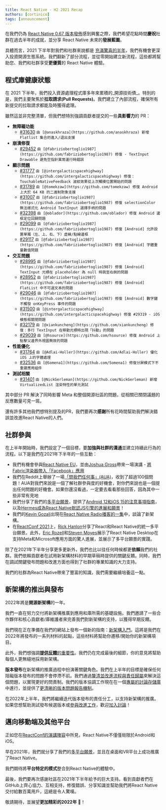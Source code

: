 ```yaml
---
title: React Native - H2 2021 Recap
authors: [cortinico]
tags: [announcement]
---
```


在我們仍為 [React Native 0.67 版本發佈](/blog/2022/01/19/version-067)感到興奮之際，我們希望花點時間**慶祝**社群在過去半年的成就，並分享 React Native 未來的**發展藍圖**。

<!--truncate-->

具體而言，2021 下半年對我們和社群來說都是 [充滿驚喜的半年](/blog/2021/08/19/h2-2021#pushing-the-technology-forward)，我們有機會更深入投資開源生態系統。我們翻新了部分流程，並從零開始建立新流程，這些都將幫助您、我們和社群享受**更優質**的 React Native 體驗。

## 程式庫健康狀態

在 2021 下半年，我們投入資源處理程式庫多年來累積的_開源技術債_。特別的是，我們主要聚焦於**拉取請求(Pull Requests)**。我們建立了內部流程，確保所有新提交的拉取請求都能及時獲得處理。

雖然這並非完整清單，但我們想特別強調貢獻者提交的一些**具影響力**的 PR：

- **無障礙功能**
  - [#31630](https://github.com/facebook/react-native/pull/31630) `由 [@anaskhraza](https://github.com/anaskhraza) 新增 Flatlist 集合的進入/退出支援`
- **崩潰修復**
  - [#29452](https://github.com/facebook/react-native/pull/29452) `由 [@fabriziobertoglio1987](https://github.com/fabriziobertoglio1987) 修復 - TextInput Drawable 避免空指針異常運行時錯誤`
- **顯示問題**
  - [#31777](https://github.com/facebook/react-native/pull/31777) `由 [@intergalacticspacehighway](https://github.com/intergalacticspacehighway) 修復：TouchableNativeFeedback 波紋效果從上次觸摸位置開始的問題`
  - [#31789](https://github.com/facebook/react-native/pull/31789) `由 [@tomekzaw](https://github.com/tomekzaw) 修復 Android 上大於 64 KB 的二進制對象支援`
  - [#31007](https://github.com/facebook/react-native/pull/31007) `由 [@fabriziobertoglio1987](https://github.com/fabriziobertoglio1987) 修復 selectionColor 無法樣式化 Android TextInput 選擇手柄的問題`
  - [#32398](https://github.com/facebook/react-native/pull/32398) `由 [@oblador](https://github.com/oblador) 修復 Android 邊框定位回歸問題`
  - [#29099](https://github.com/facebook/react-native/pull/29099) `由 [@fabriziobertoglio1987](https://github.com/fabriziobertoglio1987) 修復 [Android] 允許設置單獨（左、上、右、下）虛線/點線邊框`
  - [#29117](https://github.com/facebook/react-native/pull/29117) `由 [@fabriziobertoglio1987](https://github.com/fabriziobertoglio1987) 修復 [Android] 字體重量數值問題`
- **交互問題**
  - [#28995](https://github.com/facebook/react-native/pull/28995) `由 [@fabriziobertoglio1987](https://github.com/fabriziobertoglio1987) 修復 [Android] TextInput 光標在 placeholder 為 null 時跳至右側的問題`
  - [#28952](https://github.com/facebook/react-native/pull/28952) `由 [@fabriziobertoglio1987](https://github.com/fabriziobertoglio1987) 修復 [Android] FlatList 中不可選文本的問題`
  - [#29046](https://github.com/facebook/react-native/pull/29046) `由 [@fabriziobertoglio1987](https://github.com/fabriziobertoglio1987) 修復 [Android] 數字鍵不觸發 onKeyPress 事件的問題`
  - [#31500](https://github.com/facebook/react-native/pull/31500) `由 [@intergalacticspacehighway](https://github.com/intergalacticspacehighway) 修復 #29319 - iOS 模態框關閉問題`
  - [#32179](https://github.com/facebook/react-native/pull/32179) `由 [@xiankuncheng](https://github.com/xiankuncheng) 修復：多行 TextInput 在移動光標時出現「抖動」的問題`
  - [#29039](https://github.com/facebook/react-native/pull/29039) `由 [@hsource](https://github.com/hsource) 修復 Android 上點擊父邊界外視圖無效的問題`
- **性能優化**
  - [#31764](https://github.com/facebook/react-native/pull/31764) `由 [@Adlai-Holler](https://github.com/Adlai-Holler) 優化 iOS 上的字體處理`
  - [#32536](https://github.com/facebook/react-native/pull/32536) `由 [@Somena1](https://github.com/Somena1) 修復分屏模式下不重建應用組件`
- **測試相關**
  - [#31401](https://github.com/facebook/react-native/pull/31401) `由 [@NickGerleman](https://github.com/NickGerleman) 新增 VirtualizedList 渲染特性的單元測試`

其中部分 PR 解決了同時影響 Meta 和整個開源社區的問題，從相關已關閉議題的反應數量可見一斑。

還有許多其他我們想特別提及的PR，我們要再次**感謝**所有花時間幫助我們解決錯誤並改進React Native的人們。

## 社群參與

在上半年開始時，我們設定了一個目標，要**加強與社群的溝通**並建立持續此行為的流程。以下是我們在2021年下半年的一些互動：

<!--alex ignore gross-->

- 我們有機會參與[React Native EU](https://www.react-native.eu/)，並由[Joshua Gross](https://twitter.com/joshuaisgross)帶來一場演講 - [將Fabric渲染器帶入「Facebook」應用](https://www.youtube.com/watch?v=xKOkILSLs0Q&t=3987s)
- 我們在Reddit上舉辦了一場[「問我們任何事」(AUA)](https://www.reddit.com/r/reactnative/comments/pzdo1r/react_native_team_aua_thursday_oct_14_9am_pt/)，收到了超過100個問題！AUA對我們來說是一個了解社群參與度的好機會，對你們來說也是一個提出任何問題的好機會。如果你還沒看過，一定要去看看那些回答，因為其中一些非常有見地
- 我們分享了我們的[多平台願景](https://reactnative.dev/blog/2021/08/26/many-platform-vision)，提供了[Android 12和iOS 15的注意事項指南](https://reactnative.dev/blog/2021/09/01/preparing-your-app-for-iOS-15-and-android-12)，以及[Hermes成為React Native默認JS引擎的進展和願景](https://reactnative.dev/blog/2021/10/26/toward-hermes-being-the-default)！
- 我們的[Kevin Gozali](https://twitter.com/fkgozali)出現在[React Native Radio播客的一集](https://reactnativeradio.com/episodes/rnr-222-the-new-architecture-with-kevin-gozali-from-the-rn-core-team)中，談論了新架構。
- 在[ReactConf 2021](https://conf.reactjs.org/)上，[Rick Hanlon](https://twitter.com/rickhanlonii)分享了React和React Native的統一多平台願景。此外，[Eric Rozell](https://twitter.com/EricRozell)和[Steven Moyes](https://twitter.com/moyessa)展示了React Native Desktop在支持Meta和Microsoft應用方面的驚人進展，並展示了多平台願景的實踐。

除了在2021年下半年分享更多更新外，我們也比以往任何時候都更**依賴**我們的社群。我們依賴貢獻者在試用新架構材料的早期草稿時提供的關鍵反饋。同時，我們在調試關鍵發布問題和改進方面也得到了社群的專業知識的大力支持。

我們的社群為React Native帶來了豐富的知識，我們需要繼續培養這一點。

## 新架構的推出與發布

2022年將是**開源新架構**的一年。

我們一直在努力交付將新架構推廣到應用和庫所需的基礎設施。我們邀請了一些合作夥伴和核心貢獻者/庫維護者來完善我們對新架構的支持，以獲得早期反饋。

我們現在正在準備在我們的網站上發布一個新的指南：[新架構入門](https://github.com/facebook/react-native-website/pull/2879)。這將是我們在2022年將發布的一系列材料的起點，這些材料將幫助你遷移/開始你的新架構項目。

此外，我們想強調[**提供反饋**的重要性](https://github.com/facebook/react-native-website/pull/2879)。我們仍在完成最後的細節，你的意見將幫助每個人更無縫地採用新架構。

**版本發布**在新架構的推廣過程中扮演著關鍵角色。我們在上半年的目標是確保任何阻礙版本發布的問題不會停滯不前。我們通過[釐清並改進流程與責任歸屬](https://github.com/facebook/react-native/wiki/Releases)來解決這個問題，以實現更好的問責制。我們的版本協調工作現在在一個[專屬的討論存儲庫](https://github.com/reactwg/react-native-releases/discussions)中進行，並提供了[更清晰的版本問題報告機制](https://github.com/facebook/react-native/issues/new?assignees=&labels=Needs%3A+Triage+%3Amag%3A%2CType%3A+Upgrade+Issue&template=upgrade-regression-form.yml)。

在2022年上半年，我們將繼續迭代版本發布的責任分工，以支持新架構的推廣。如果您想幫助測試發布候選版本或[參與改進工作](https://github.com/facebook/react-native/projects/18)，歡迎[加入討論](https://github.com/reactwg/react-native-releases/discussions/categories/improvements)！

## 邁向移動端及其他平台

正如您在[ReactConf的演講陣容](https://conf.reactjs.org/)中所見，React Native不僅僅局限於Android和iOS。

早在2021年，我們就分享了我們的[多平台願景](https://reactnative.dev/blog/2021/08/26/many-platform-vision)，並且在桌面和VR平台上成功推廣了React Native。

我們期待將**平台特定的模式**整合到React Native的體驗中。

最後，我們要再次感謝社區在2021年下半年給予的巨大支持。看到貢獻者們在GitHub上齊心協力、互相支持，修復錯誤、分享知識並幫助我們將React Native交付給數百萬用戶，這總是令人驚嘆。

敬請期待，並展望**更加精彩的2022年** 🎉！